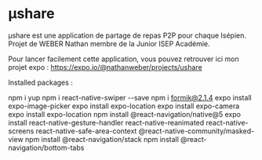 # µshare
µshare est une application de partage de repas P2P pour chaque Isépien.
Projet de WEBER Nathan membre de la Junior ISEP Académie.

Pour lancer facilement cette application, vous pouvez retrouver ici mon projet expo :
https://expo.io/@nathanweber/projects/ushare





Installed packages :

npm i yup
npm i react-native-swiper --save
npm i formik@2.1.4
expo install expo-image-picker
expo install expo-location
expo install expo-camera
expo install expo-location
npm install @react-navigation/native@5
expo install react-native-gesture-handler react-native-reanimated react-native-screens react-native-safe-area-context @react-native-community/masked-view
npm install @react-navigation/stack
npm install @react-navigation/bottom-tabs